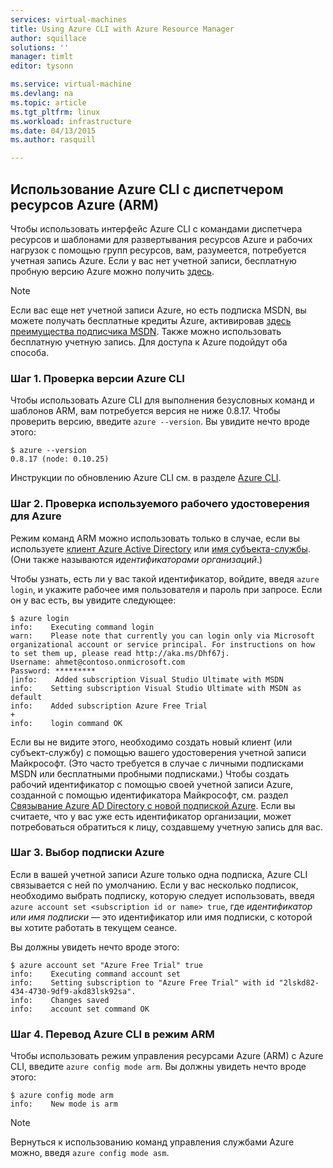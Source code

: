 ```yaml
---
services: virtual-machines
title: Using Azure CLI with Azure Resource Manager
author: squillace
solutions: ''
manager: timlt
editor: tysonn

ms.service: virtual-machine
ms.devlang: na
ms.topic: article
ms.tgt_pltfrm: linux
ms.workload: infrastructure
ms.date: 04/13/2015
ms.author: rasquill

---
```

## Использование Azure CLI с диспетчером ресурсов Azure (ARM)
Чтобы использовать интерфейс Azure CLI с командами диспетчера ресурсов и шаблонами для развертывания ресурсов Azure и рабочих нагрузок с помощью групп ресурсов, вам, разумеется, потребуется учетная запись Azure. Если у вас нет учетной записи, бесплатную пробную версию Azure можно получить [здесь](https://azure.microsoft.com/pricing/free-trial/).

> [!NOTE]
> Если вас еще нет учетной записи Azure, но есть подписка MSDN, вы можете получать бесплатные кредиты Azure, активировав [здесь преимущества подписчика MSDN](https://azure.microsoft.com/pricing/member-offers/msdn-benefits-details/). Также можно использовать бесплатную учетную запись. Для доступа к Azure подойдут оба способа.
> 
> 

### Шаг 1. Проверка версии Azure CLI
Чтобы использовать Azure CLI для выполнения безусловных команд и шаблонов ARM, вам потребуется версия не ниже 0.8.17. Чтобы проверить версию, введите `azure --version`. Вы увидите нечто вроде этого:

    $ azure --version
    0.8.17 (node: 0.10.25)

Инструкции по обновлению Azure CLI см. в разделе [Azure CLI](https://github.com/Azure/azure-xplat-cli).

### Шаг 2. Проверка используемого рабочего удостоверения для Azure
Режим команд ARM можно использовать только в случае, если вы используете [клиент Azure Active Directory](https://msdn.microsoft.com/library/azure/jj573650.aspx#BKMK_WhatIsAnAzureADTenant) или [имя субъекта-службы](https://msdn.microsoft.com/library/azure/dn132633.aspx). (Они также называются *идентификаторами организаций*.)

Чтобы узнать, есть ли у вас такой идентификатор, войдите, введя `azure login`, и укажите рабочее имя пользователя и пароль при запросе. Если он у вас есть, вы увидите следующее:

    $ azure login
    info:    Executing command login
    warn:    Please note that currently you can login only via Microsoft organizational account or service principal. For instructions on how to set them up, please read http://aka.ms/Dhf67j.
    Username: ahmet@contoso.onmicrosoft.com
    Password: *********
    |info:    Added subscription Visual Studio Ultimate with MSDN
    info:    Setting subscription Visual Studio Ultimate with MSDN as default
    info:    Added subscription Azure Free Trial
    +
    info:    login command OK

Если вы не видите этого, необходимо создать новый клиент (или субъект-службу) с помощью вашего удостоверения учетной записи Майкрософт. (Это часто требуется в случае с личными подписками MSDN или бесплатными пробными подписками.) Чтобы создать рабочий идентификатор с помощью своей учетной записи Azure, созданной с помощью идентификатора Майкрософт, см. раздел [Связывание Azure AD Directory с новой подпиской Azure](https://msdn.microsoft.com/library/azure/jj573650.aspx#BKMK_WhatIsAnAzureADTenant). Если вы считаете, что у вас уже есть идентификатор организации, может потребоваться обратиться к лицу, создавшему учетную запись для вас.

### Шаг 3. Выбор подписки Azure
Если в вашей учетной записи Azure только одна подписка, Azure CLI связывается с ней по умолчанию. Если у вас несколько подписок, необходимо выбрать подписку, которую следует использовать, введя `azure account set <subscription id or name> true`, где *идентификатор или имя подписки* — это идентификатор или имя подписки, с которой вы хотите работать в текущем сеансе.

Вы должны увидеть нечто вроде этого:

    $ azure account set "Azure Free Trial" true
    info:    Executing command account set
    info:    Setting subscription to "Azure Free Trial" with id "2lskd82-434-4730-9df9-akd83lsk92sa".
    info:    Changes saved
    info:    account set command OK

### Шаг 4. Перевод Azure CLI в режим ARM
Чтобы использовать режим управления ресурсами Azure (ARM) с Azure CLI, введите `azure config mode arm`. Вы должны увидеть нечто вроде этого:

    $ azure config mode arm
    info:    New mode is arm

> [!NOTE]
> Вернуться к использованию команд управления службами Azure можно, введя `azure config mode asm`.
> 
> 

<!---HONumber=AcomDC_0128_2016-->